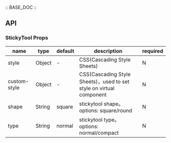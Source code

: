 :: BASE_DOC ::

## API

### StickyTool Props

name | type | default | description | required
-- | -- | -- | -- | --
style | Object | - | CSS(Cascading Style Sheets) | N
custom-style | Object | - | CSS(Cascading Style Sheets)，used to set style on virtual component | N
shape | String | square | stickytool shape。options: square/round | N
type | String | normal | stickytool type。options: normal/compact | N
